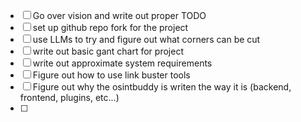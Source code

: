 * [ ] Go over vision and write out proper TODO
* [ ] set up github repo fork for the project
* [ ] use LLMs to try and figure out what corners can be cut
* [ ] write out basic gant chart for project
* [ ] write out approximate system requirements
* [ ] Figure out how to use link buster tools
* [ ] Figure out why the osintbuddy is writen the way it is (backend, frontend, plugins, etc...)
* [ ] 